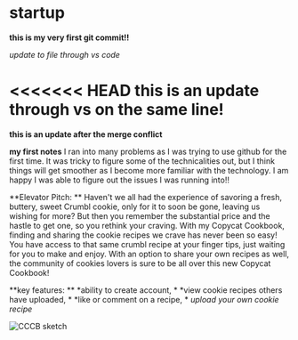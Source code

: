 # startup

**this is my __very__ first git commit!!**

*update to file through vs code*

<<<<<<< HEAD
**this is an update through vs on the same line!**
=======
**this is an update after the merge conflict**

**my first notes**
I ran into many problems as I was trying to use github for the first time. It was tricky to figure some of the technicalities out, but I think things will get smoother as I become more familiar with the technology. I am happy I was able to figure out the issues I was running into!!


**Elevator Pitch: **
Haven't we all had the experience of savoring a fresh, buttery, sweet Crumbl cookie, only for it to soon be gone, leaving us wishing for more? But then you remember the substantial price and the hastle to get one, so you rethink your craving. With my Copycat Cookbook, finding and sharing the cookie recipes we crave has never been so easy! You have access to that same crumbl recipe at your finger tips, just waiting for you to make and enjoy. With an option to share your own recipes as well, the community of cookies lovers is sure to be all over this new Copycat Cookbook!

**key features: **
*ability to create account, *
*view cookie recipes others have uploaded, *
*like or comment on a recipe, *
*upload your own cookie recipe*


![CCCB sketch](https://user-images.githubusercontent.com/122322464/214968887-e9488ea1-0d9b-4b8e-b404-35f9f96bd0e0.jpg)


